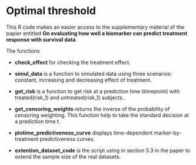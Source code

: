 # Optimal threshold
This R code makes an easier access to the supplementary material of the papier entitled **On evaluating how well a biomarker can predict treatment response with survival data**.

The functions 
- **check_effect** for checking the treatment effect.

- **simul_data** is a function to simulated data using three scenarios: constant, increasing and decreasing  effect of treatment. 

- **get_risk** is a function to get risk at a prediction time (timepoint) with treated(risk_1) and untreated(risk_1) subjects..

- **get_censoring_weights** returns the inverse of the probability of censoring weighting. This function help to take the standard decision at a prediction time t. 

- **plotime_predictiveness_curve** displays time-dependent marker-by-treatment predictiveness curves.

- **extention_dataset_code** is the script using in section 5.3 in the paper to extend the sample size of the real datasets. 



